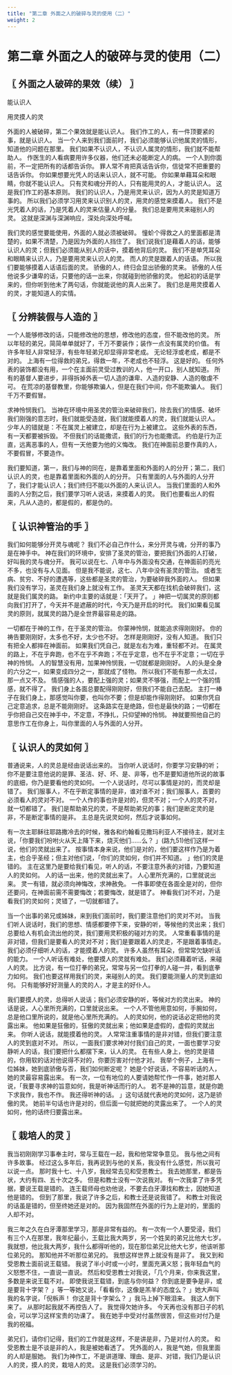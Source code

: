 ```yaml
---
title: "第二章 外面之人的破碎与灵的使用（二）"
weight: 2
---
```


# 第二章 外面之人的破碎与灵的使用（二）


## 〖 外面之人破碎的果效（续） 〗

能认识人

用灵摸人的灵

外面的人被破碎，第二个果效就是能认识人。
我们作工的人，有一件顶要紧的事，就是认识人。
当一个人来到我们面前时，我们必须能够认识他属灵的情形，知道他的问题在那里。
我们如果不认识人，不认识人属灵的情形，我们就不能帮助人。
作医生的人看病要用许多仪器，他们还未必能断定人的病。
一个人到你面前，不一定把所有的话都告诉你。
罪人常不肯把真话告诉你，信徒常不把重要的话告诉你。
你如果想要光凭人的话来认识人，就不可能。
你如果单藉耳朵和眼睛，你就不能认识人。
只有灵和魂分开的人，只有能用灵的人，才能认识人。
这是我们作工的基本原则。
我们的认识人，乃是用灵来认识，因为人的灵是知道万事的。
所以我们必须学习用灵来认识别人的灵，用灵的感觉来摸着人。
我们不是光凭着人的话，乃是凭着人的灵来估量人的分量。
我们总是要用灵来碰别人的灵。
这就是深渊与深渊响应，深处向深处呼喊。

我们灵的感觉要能使用，外面的人就必须被破碎。
憧蚧个得救之人的里面都是清楚的，如果不清楚，乃是因为外面的人挡住了。
我们说我们是藉着人的话，能够认识人的灵；但我们必须能从别人的话中，摸着他背后的灵。
我们不是单凭耳朵和眼睛来认识人，乃是要用灵来认识人的灵。
而人的灵是跟着人的话语。
所以我们要能够摸着人话语后面的灵。
骄傲的人，终归会显出骄傲的灵来。
骄傲的人任他说多少谦卑的话，只要他的话一出来，你就碰到他骄傲的灵。
他起初的话是学来的，但你听到他末了两句话，你就能说他的真人出来了。
我们总是用灵摸着人的灵，才能知道人的实情。

## 〖 分辨装假与人造的 〗

一个人能够修改的话，只能修改他的思想，修改他的态度，但不能改他的灵。
所以年轻的弟兄，简简单单就好了，千万不要装作；装作一点没有属灵的价值。
有许多年轻人非常轻浮，有些年轻弟兄却显得非常老成。
无论轻浮或老成，都是不对的。
上海有一位得救的弟兄，得救一年，不老成也不轻浮。
这是好的。
任何外表的装饰都没有用，一个在主面前灵受过教训的人，他一开口，别人就知道。
所有的基督人要进步，非得拆掉外表一切人造的谦卑、人造的安静、人造的敬虔不可。
在荒凉的基督教里，你能够欺骗人，但是在我们中间，你不能欺骗人。
我们千万不要假冒。

求神怜悯我们。
当神在环境中用圣灵的管治来破碎我们，除去我们的情感、破坏我们刚强的意志时，我们就能受造就，我们就能摸着人的灵，我们就能认识人。
少年人的错就是：不在属灵上被建立，却是在行为上被建立。
这些外表的东西，有一天都要被拆毁。
不但我们的话能撒谎，我们的行为也能撒谎。
约伯是行为正直，远离恶事的人，但有一天他要为他的义悔改。
我们在神面前总要作真的人，不要假冒，不要造作。

我们要知道，第一，我们与神的同在，是靠着里面和外面的人的分开；第二，我们认识人的灵，也是靠着里面和外面的人的分开。
只有里面的人与外面的人分开了，我们才能认识人；我们终归不能以外面的人来认识人。
当我们里面的人和外面的人分割之后，我们要学习听人说话，来摸着人的灵。
我们也要看出人的假来，凡从人造的，都是假的，都是伪的。

## 〖 认识神管治的手 〗

我们如何能够分开灵与魂呢？
我们不必自己作什么，来分开灵与魂，分开的事乃是在神手中。
神在我们的环境中，安排了圣灵的管治，要把我们外面的人打破，好叫我的灵与魂分开。
我可以说在七、八年中与外面没有交通，在神面前的亮光不多，也没有与人见面。
但是我不能说，这七、八年中没有圣灵的管治。
或者生病、贫穷、不好的遭遇等，这些都是圣灵的管治，为要破碎我外面的人。
但如果我们没有学习，圣灵在我们身上就没有工作。
圣灵天天都在找机会破碎我们，这就是我们属灵的路。
新约中主要的话就是：「天开了。
」神把一切属灵的原则都向我们打开了，今天并不是遮蔽的时代，今天乃是开启的时代。
我们如果看见属灵的原则，就属灵的路乃是全世界最容易走的路。

一切都在于神的工作，在于圣灵的管治。
你蒙神怜悯，就能追求得刚刚好。
你的祷告要刚刚好，太多也不好，太少也不好。
怎样是刚刚好，没有人知道。
我们只有把全人都摔在神面前。
如果我们凭自己，就是左右为难，重轻都不对。
在属灵的路上，不在乎奔跑，也不在乎不奔跑；不在乎定意，也不在乎不定意；一切在乎神的怜悯。
人的智慧没有用，加果神怜悯我，一切就都是刚刚好。
人的头是全身的六分之一，如果变成四分之一，那就成了怪物。
所以我们不能有那一点太过，那一点又不及。
情感强的人，要配上强的灵；如果灵不够强，而配上一个强的情感，就不得了。
我们身上各面总要配得刚刚好，但我们不能自己去配。
主打一棒子在我们身上，那感觉叫你要，也叫你不要；但是却能作得刚刚好。
如果你凭自己定意追求，总是不能刚刚好。
这条路实在是绝路，但也是最快的路；一切都在乎你把自己交在神手中，不定意，不挣扎，只仰望神的怜悯。
神就要照他自己的意思作工在你身上，叫你里面的人与外面的人分开。

## 〖 认识人的灵如何 〗

普通说来，人的灵总是经由说话出来的。
当你听人说话时，你要学习安静的听；你不是要注意他说的是罪、圣洁、好、坏、是、非等，也不是要知道他所说的故事的底细，你乃是要看他的灵如何。
一个人说话时，尽可以事情是对的，而灵却是错了。
我们服事人，不在乎断定事情的是非，谁对谁不对；我们服事人，首要的必须看人的灵对不对。
一个人作的事也许是对的，但灵不对；一个人的灵不对，就一切都错了。
我们是帮助弟兄的灵，不是帮助弟兄的事；我们是断定灵的是非，不是断定事情的是非。
主总是先说灵如何，然后才说事如何。

有一次主耶稣往耶路撒冷去的时候，雅各和约翰看见撒玛利亚人不接待主，就对主说，「你要我们吩咐火从天上降下来，烧灭他们……么？
」(路九51)他们这样一说，他们的灵就出来了。
按事情本身来说，他们是对的，他们要这样作乃是为着主，也合乎圣经；但主对他们说，「你们的灵如何，你们并不知道。
」他们的灵是错的。
主在这里乃是要给我们看见，听人的话，不要注意外表的对错，乃要知道人的灵如何。
人的话一出来，他的灵就出来了。
人心里所充满的，口里就说出来。
灵一有错，就必须向神悔改，求神赦免。
一件事即使在各面全是对的，但你还要问，在神面前需不需要悔改；若要悔改，就是错了。
神看我们对不对，乃是看我们的灵如何；灵错了，一切就都错了。

当一个出事的弟兄或姊妹，来到我们面前时，我们要注意他们的灵对不对。
当我们听人说话时，我们的思想、情感都要停下来，安静的听，等候他的灵出来；我们总要给人有机会流出他的灵，我们要用灵积极的碰对方的灵。
人常重看事情的是非对错，但我们是要看人的灵对不对；我们是要跟着人的灵走，不是跟着事情走。
我们必须仔细听人的话，才能摸着人的灵。
许多人虽然有耳朵，但常常欠缺听话的能力。
一个人听话有难处，他要摸人的灵就有难处。
我们必须藉着听话，来碰人的灵。
比方说，有一位打拳的弟兄，常常与另一位打拳的人碰一并，看到底拳力如何。
我们也要这样用我们的灵，来碰别人的灵。
我们要能测量人的灵到底如何。
只有能够好好测量人的灵的人，才是主的好仆人。

我们要摸人的灵，总得听人说话；我们必须安静的听，等候对方的灵出来。
神的话是说，人心里所充满的，口里就说出来。
一个人不管他用意如何，手腕如何，总是他口里所说的，就是他心里所充满的。
人的灵如何，他的说话必定把他的灵露出来。
他如果是狂傲的，狂傲的灵就出来；他如果是虚假的，虚假的灵就出来。
你听人说话，就能摸着他的灵。
人常常注重事情的是非对错，但我们要注意人的灵到底对不对。
所以，一面我们要求神对付我们自己的灵，一面也要学习安静听人的话，我们要把什么都摆下来，认人的灵。
在有些人身上，他的灵是错的，你用软的话对他说得不对的，你要厉害对付他才对。
我举个例子，上海有一位姊妹，她到底骄傲与否，我们如何断定呢？
她是个好说话，不容易听话的人，她的灵最容易露出来。
有一次，一位有地位的人要请她帮忙作一件事，她对那人说，「我要寻求神的旨意如何，我是听神话而行的人。
若不是神的旨意，就是你跪下求我作，我也不作。
我还得听神的话。
」这句话就代表地的灵如何，这乃是骄傲的灵。
她前半句话也许是对的，但后面一句就把她的灵露出来了。
一个人的灵如何，他的话终归要露出来。

## 〖 栽培人的灵 〗

我当初刚刚学习事奉主时，常与王载在一起，我和他常常争意见。
我与他之间有许多故事。
经过这么多年后，我再说到与他的关系，我没有什么感觉，所以我可以说一点。
那时我十七、十八岁，我经常去见和受恩教士。
我去她那里，都是告状，大约有四、五十次之多。
但是和教士没有一次说我对。
有一次我拿了许多凭据，要说王载是错的。
连王载师母也劝他说，不要去白牙潭找和教士，因她知道他是错的。
但到了那里，我说了许多之后，和教士还是说我错了。
和教士对我说的话虽是错的，但至终她还是对的。
因为我固然在外面的行为上是对的，里面的人却不对。

我三年之久在白牙潭那里学习，那是非常有益的。
有一次有一个人要受浸，我们有三个人在那里，我年纪最小，王载比我大两岁，另一个姓吴的弟兄比他大七岁。
我就想，他比我大两岁，我什么都得听他的，现在那位弟兄比他大七岁，他该听那位弟兄的。
那知他并不听那位弟兄的。
我想这样世界上就没有是非了。
我又到和受恩教士面前说王载错。
我说了半小时或一小时，里面充满义怒；我年轻血气的义怒憋不住，一直说一直说。
然后和受恩教士对我说，「几个月来，你来我这里，多数是来说王载不对。
即使我说王载错，到底与你何益？
你到底是要争是非，或是要背十字架？
」等一等她又说，「看看你，这像是羔羊的态度么？
」她大声叫我的名字说，「倪柝声！
你这是背十字架么？
」我马上掉下眼泪来。
我这人倒下来了。
从那时起我就不再控告人了。
我觉得欠她许多。
今天再也没有那日子的机会，可以学习这样宝贵的功课了。
我在她手中受对付虽然很苦，但这些对付乃是我的祝福。

弟兄们，请你们记得，我们的工作就是这样，不是讲是非，乃是对付人的灵。
和受恩教士是不谈是非的人，我是被她看透了。
凭外面的人，我是气她，但我里面的人却是服她。
我们为神作工，不是讲道理、理由、是非、对错，我们乃是认识人的灵，摸人的灵，栽培人的灵。
这是我们必须学习的。
